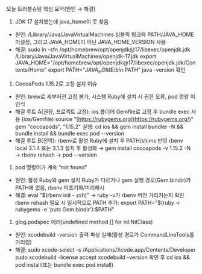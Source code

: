 오늘 트러블슈팅 핵심 요약(원인 → 해결)

1. JDK 17 설치했는데 java_home이 못 찾음

- 원인: /Library/Java/JavaVirtualMachines 심볼릭 링크와 PATH/JAVA_HOME 미설정, 그리고 JAVA_HOME이 아닌 JAVA_HOME_VERSION 사용
- 해결:
  sudo ln -sfn /opt/homebrew/opt/openjdk@17/libexec/openjdk.jdk /Library/Java/JavaVirtualMachines/openjdk-17.jdk
  export JAVA_HOME="/opt/homebrew/opt/openjdk@17/libexec/openjdk.jdk/Contents/Home"
  export PATH="$JAVA_HOME/bin:$PATH"
  java -version 확인

1. CocoaPods 1.15.2로 고정 설치 이슈

- 원인: brew로 세부버전 고정 불가, 시스템 Ruby에 설치 시 권한 오류, pod 명령 미인식
- 해결 루트 A(권장, 프로젝트 고정): ios 폴더에 Gemfile로 고정 후 bundle exec 사용
  (ios/Gemfile)
  source "[https://rubygems.org](https://rubygems.org/)"
  gem "cocoapods", "1.15.2"
  실행: cd ios && gem install bundler -N && bundle install && bundle exec pod --version
- 해결 루트 B(전역): rbenv로 활성 Ruby에 설치 후 PATH/shims 반영
  rbenv local 3.1.4 또는 3.1.3 설치 후 활성화 → gem install cocoapods -v 1.15.2 -N → rbenv rehash → pod --version

1. pod 명령어가 계속 “not found”

- 원인: 활성 Ruby와 gem 설치 Ruby가 다르거나 gem 실행 경로(Gem.bindir)가 PATH에 없음, rbenv 미초기화/미리해시
- 해결:
  eval "$(rbenv init - zsh)" → ruby -v가 rbenv 버전 가리키는지 확인
  rbenv rehash
  필요 시 일시적으로 PATH 추가: export PATH="$(ruby -r rubygems -e 'puts Gem.bindir'):$PATH"

1. glog.podspec 에러(undefined method [] for nil:NilClass)

- 원인: xcodebuild -version 출력 파싱 실패(활성 경로가 CommandLineTools를 가리킴)
- 해결:
  sudo xcode-select -s /Applications/Xcode.app/Contents/Developer
  sudo xcodebuild -license accept
  xcodebuild -version 확인 후 cd ios && pod install(또는 bundle exec pod install)
